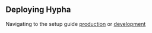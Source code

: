 ## Deploying Hypha

Navigating to the setup guide [production](../setup/deployment/production/stand-alone.md) or [development](../setup/deployment/development/stand-alone.md)